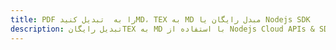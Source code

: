 ---title: PDF را به  تبدیل کنیدMD، TEX به MD مبدل رایگان یا Nodejs SDKdescription: تبدیل رایگانTEX به MD با استفاده از Nodejs Cloud APIs & SDK همچنین اسناد PDF را در Cloud ایجاد، ویرایش و رندر کنید.---